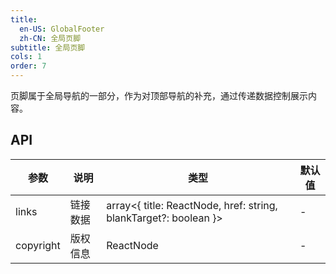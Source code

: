 ```yaml
---
title:
  en-US: GlobalFooter
  zh-CN: 全局页脚
subtitle: 全局页脚
cols: 1
order: 7
---
```


页脚属于全局导航的一部分，作为对顶部导航的补充，通过传递数据控制展示内容。

## API

参数 | 说明 | 类型 | 默认值
----|------|-----|------
links | 链接数据 | array<{ title: ReactNode, href: string, blankTarget?: boolean }> | -
copyright | 版权信息 | ReactNode | -
